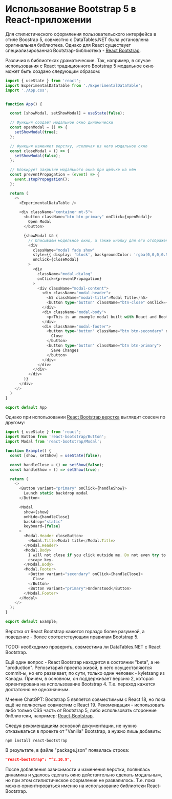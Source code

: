 # Использование Bootstrap 5 в React-приложении

Для стилистического оформления пользовательского интерфейса в стиле Boostrap 5, совместно с DataTables.NET была установлена оригинальная библиотека. Однако для React существует специализированная Bootstrap-библиотека - [React Bootstrap](https://react-bootstrap.netlify.app/).

Различия в библиотеках драматические. Так, например, в случае использования с React традиционного Bootstrap 5 модальное окно может быть создано следующим образом:

```ts
import { useState } from 'react';
import ExperimentalDataTable from './ExperimentalDataTable';
import './App.css';


function App() {

  const [showModal, setShowModal] = useState(false);

  // Функция создаёт модальное окно динамически
  const openModal = () => {
    setShowModal(true);
  };

  // Функция изменяет верстку, исключая из него модальное окно
  const closeModal = () => {
    setShowModal(false);
  };

  // Блокирует закрытие модального окна при щелчке на нём
  const preventPropagation = (event) => {
    event.stopPropagation();
  };    

  return (
    <>
      <ExperimentalDataTable />

      <div className="container mt-5">
        <button className="btn btn-primary" onClick={openModal}>
          Open Modal
        </button>

        {showModal && (
          // Описываем модельное окно, а также кнопку для его отображения
          <div 
            className="modal fade show" 
            style={{ display: 'block', backgroundColor: 'rgba(0,0,0,0.5)' }}
            onClick={closeModal}
          >
            <div 
              className="modal-dialog"
              onClick={preventPropagation}
            >
              <div className="modal-content">
                <div className="modal-header">
                  <h5 className="modal-title">Modal Title</h5>
                  <button type="button" className="btn-close" onClick={closeModal}></button>
                </div>
                <div className="modal-body">
                  <p>This is an example modal built with React and Bootstrap 5.3.</p>
                </div>
                <div className="modal-footer">
                  <button type="button" className="btn btn-secondary" onClick={closeModal}>
                    Close
                  </button>
                  <button type="button" className="btn btn-primary">
                    Save Changes
                  </button>
                </div>
              </div>
            </div>
          </div>
        )}      
      </div>
    </>
  )
}

export default App
```

Однако при использовании [React Bootstrap верстка](https://react-bootstrap.netlify.app/docs/components/modal/) выглядит совсем по другому:

```ts
import { useState } from 'react';
import Button from 'react-bootstrap/Button';
import Modal from 'react-bootstrap/Modal';

function Example() {
  const [show, setShow] = useState(false);

  const handleClose = () => setShow(false);
  const handleShow = () => setShow(true);

  return (
    <>
      <Button variant="primary" onClick={handleShow}>
        Launch static backdrop modal
      </Button>

      <Modal
        show={show}
        onHide={handleClose}
        backdrop="static"
        keyboard={false}
      >
        <Modal.Header closeButton>
          <Modal.Title>Modal title</Modal.Title>
        </Modal.Header>
        <Modal.Body>
          I will not close if you click outside me. Do not even try to press
          escape key.
        </Modal.Body>
        <Modal.Footer>
          <Button variant="secondary" onClick={handleClose}>
            Close
          </Button>
          <Button variant="primary">Understood</Button>
        </Modal.Footer>
      </Modal>
    </>
  );
}

export default Example;
```

Верстка от React Bootstrap кажется гораздо более разумной, а поведение - более соответствующим правилам Bootstrap 5.

TODO: необходимо проверить, совместима ли DataTables.NET с React Bootstrap.

Ещё один вопрос - React Bootstrap находится в состоянии "beta", а не "production". Репозитарий проекта живой, в него осуществляются commit-ы, но его развивает, по сути, только один человек - kyletsang из Канады. Причём, в основном, он поддерживает версию 2, которая ориентирована на использование Bootstrap 4. Т.е. переход кажется достаточно не однозначным.

Мнение ChatGPT: Bootstrap 5 является совместимым с React 18, но пока ещё не полностью совместим с React 19. Рекомендация - использовать либо только CSS часть от Bootstrap 5, либо использовать сторонние библиотеки, например: [React-Bootstrap](https://react-bootstrap.github.io/).

Следуя рекомендациям основной документации, не нужно отказываться в проекте от "Vanilla" Bootstrap, а нужно лишь добавить:

```shell
npm install react-bootstrap
```

В результате, в файле "package.json" появилась строка:

```json
"react-bootstrap": "^2.10.9",
```

После добавления зависимости и изменения верстки, появилась динамика и удалось сделать окно действительно сделать модальным, но при этом стилистическое оформление не развалилось. Т.е. пока можно ориентироваться именно на использование библиотеки React-Bootstrap.
